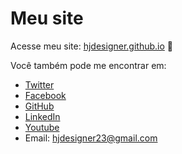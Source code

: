 # Meu site 

Acesse meu site: [hjdesigner.github.io](https://hjdesigner.github.io) :metal:

Você também pode me encontrar em:
* [Twitter](https://twitter.com/coisadedev)
* [Facebook](https://www.facebook.com/hjFrontEnd)
* [GitHub](https://github.com/hjdesigner)
* [LinkedIn](http://www.linkedin.com/in/coisadedev)
* [Youtube](https://www.youtube.com/channel/UC4W-b9Q1I0mzGGzFKOu-66g)
* Email: hjdesigner23@gmail.com 

